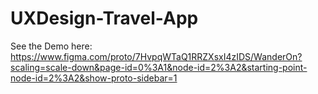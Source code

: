 # UXDesign-Travel-App


See the Demo here: https://www.figma.com/proto/7HvpqWTaQ1RRZXsxI4zIDS/WanderOn?scaling=scale-down&page-id=0%3A1&node-id=2%3A2&starting-point-node-id=2%3A2&show-proto-sidebar=1

